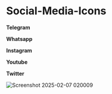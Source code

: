 # Social-Media-Icons
**Telegram**

**Whatsapp**

**Instagram** 

**Youtube**

**Twitter**

![Screenshot 2025-02-07 020009](https://github.com/user-attachments/assets/bd3aefe6-ffae-4442-a598-44eb23feb8bf)
